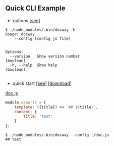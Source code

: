 ## Quick CLI Example

- options [[see]](./test/sample/cli/options) 



```
$ ./node_modules/.bin/docway -h 
Usage: docway
    --config [config js file]


Options:
  --version   Show version number                                      [boolean]
  -h, --help  Show help                                                [boolean]


```

- quick start [[see]](./test/sample/cli/quickStart) [[download]](./test/sample/cli/quickStart.tar.gz)

[doc.js](test/sample/cli/quickStart/doc.js)
```js
module.exports = {
    template: ({title}) => `## ${title}`,
    content: {
        title: 'test'
    }
};

```

```
$ ./node_modules/.bin/docway --config ./doc.js 
## test

```

